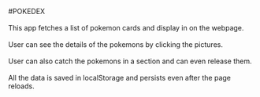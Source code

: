 #POKEDEX
<br>
<br>
This app fetches a list of pokemon cards and display in on the webpage.
<br>
<br>
User can see the details of the pokemons by clicking the pictures.
<br>
<br>
User can also catch the pokemons in a section and can even release them.
<br>
<br>
All the data is saved in localStorage and persists even after the page reloads.
